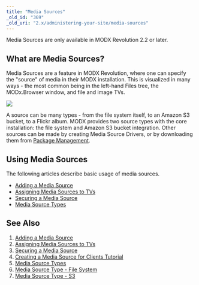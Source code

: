 ```yaml
---
title: "Media Sources"
_old_id: "369"
_old_uri: "2.x/administering-your-site/media-sources"
---
```


Media Sources are only available in MODX Revolution 2.2 or later.

## What are Media Sources?

Media Sources are a feature in MODX Revolution, where one can specify the "source" of media in their MODX installation. This is visualized in many ways - the most common being in the left-hand Files tree, the MODx.Browser window, and file and image TVs.

![](/download/attachments/35586532/sources-tree2.png?version=1&modificationDate=1325619244000)

A source can be many types - from the file system itself, to an Amazon S3 bucket, to a Flickr album. MODX provides two source types with the core installation: the file system and Amazon S3 bucket integration. Other sources can be made by creating Media Source Drivers, or by downloading them from [Package Management](extending-modx/transport-packages "Package Management").

## Using Media Sources

The following articles describe basic usage of media sources.

- [Adding a Media Source](building-sites/media-sources/creating "Adding a Media Source")
- [Assigning Media Sources to TVs](building-sites/media-sources/assigning-to-tvs "Assigning Media Sources to TVs")
- [Securing a Media Source](building-sites/media-sources/securing "Securing a Media Source")
- [Media Source Types](building-sites/media-sources/types "Media Source Types")

## See Also

1. [Adding a Media Source](building-sites/media-sources/creating)
2. [Assigning Media Sources to TVs](building-sites/media-sources/assigning-to-tvs)
3. [Securing a Media Source](building-sites/media-sources/securing)
  1. [Creating a Media Source for Clients Tutorial](building-sites/media-sources/securing/clients-tutorial)
4. [Media Source Types](building-sites/media-sources/types)
  1. [Media Source Type - File System](building-sites/media-sources/types/media-source-type-file-system)
  2. [Media Source Type - S3](building-sites/media-sources/types/media-source-type-s3)